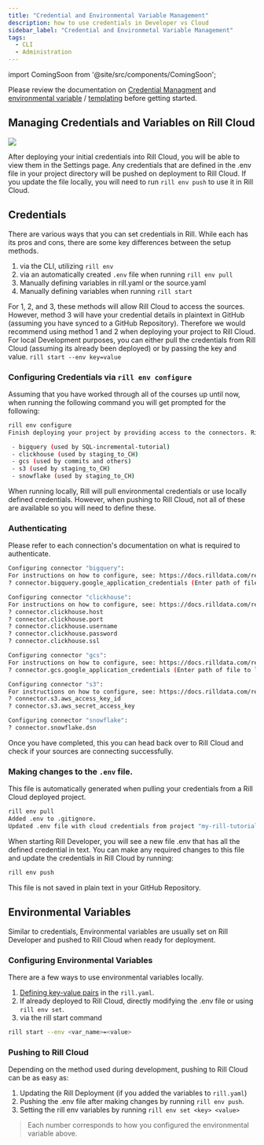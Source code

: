 ```yaml
---
title: "Credential and Environmental Variable Management"
description: how to use credentials in Developer vs Cloud
sidebar_label: "Credential and Environmetal Variable Management"
tags:
  - CLI
  - Administration
---
```

import ComingSoon from '@site/src/components/ComingSoon';


Please review the documentation on [Credential Managment](https://docs.rilldata.com/build/credentials/) and [environmental variable](https://docs.rilldata.com/build/credentials/#variables) / [templating](https://docs.rilldata.com/deploy/templating) before getting started.


## Managing Credentials and Variables on Rill Cloud 


<img src = '/img/tutorials/admin/env-var-ui.png' class='rounded-gif' />
<br />

After deploying your initial credentials into Rill Cloud, you will be able to view them in the Settings page. Any credentials that are defined in the .env file in your project directory will be pushed on deployment to Rill Cloud. If you update the file locally, you will need to run `rill env push` to use it in Rill Cloud.

## Credentials

There are various ways that you can set credentials in Rill. While each has its pros and cons, there are some key differences between the setup methods. 

1. via the CLI, utilizing `rill env` 
2. via an automatically created `.env` file when running `rill env pull`
3. Manually defining variables in rill.yaml or the source.yaml
4. Manually defining variables when running `rill start`

For 1, 2, and 3, these methods will allow Rill Cloud to access the sources. However, method 3 will have your credential details in plaintext in GitHub (assuming you have synced to a GitHub Repository). Therefore we would recommend using method 1 and 2 when deploying your project to Rill Cloud. For local Development purposes, you can either pull the credentials from Rill Cloud (assuming its already been deployed) or by passing the key and value.
```rill start --env key=value```



### Configuring Credentials via `rill env configure`

Assuming that you have worked through all of the courses up until now, when running the following command you will get prompted for the following:

```bash
rill env configure
Finish deploying your project by providing access to the connectors. Rill requires credentials for the following connectors:

 - bigquery (used by SQL-incremental-tutorial)
 - clickhouse (used by staging_to_CH)
 - gcs (used by commits and others)
 - s3 (used by staging_to_CH)
 - snowflake (used by staging_to_CH)
```

When running locally, Rill will pull environmental credentials or use locally defined credentials. However, when pushing to Rill Cloud, not all of these are available so you will need to define these. 

### Authenticating
Please refer to each connection's documentation on what is required to authenticate. 

```bash
Configuring connector "bigquery":
For instructions on how to configure, see: https://docs.rilldata.com/reference/connectors/bigquery
? connector.bigquery.google_application_credentials (Enter path of file to load from.) 

Configuring connector "clickhouse":
For instructions on how to configure, see: https://docs.rilldata.com/reference/olap-engines/clickhouse
? connector.clickhouse.host 
? connector.clickhouse.port 
? connector.clickhouse.username 
? connector.clickhouse.password 
? connector.clickhouse.ssl 

Configuring connector "gcs":
For instructions on how to configure, see: https://docs.rilldata.com/reference/connectors/gcs
? connector.gcs.google_application_credentials (Enter path of file to load from.) 

Configuring connector "s3":
For instructions on how to configure, see: https://docs.rilldata.com/reference/connectors/s3
? connector.s3.aws_access_key_id 
? connector.s3.aws_secret_access_key 

Configuring connector "snowflake":
? connector.snowflake.dsn 
```

Once you have completed, this you can head back over to Rill Cloud and check if your sources are connecting successfully. 


### Making changes to the `.env` file.

This file is automatically generated when pulling your credentials from a Rill Cloud deployed project.

```bash
rill env pull
Added .env to .gitignore.
Updated .env file with cloud credentials from project "my-rill-tutorial".
```

When starting Rill Developer, you will see a new file .env that has all the defined credential in text. You can make any required changes to this file and update the credentials in Rill Cloud by running:

```bash
rill env push
```

This file is not saved in plain text in your GitHub Repository.


## Environmental Variables
Similar to credentials, Environmental variables are usually set on Rill Developer and pushed to Rill Cloud when ready for deployment.

### Configuring Environmental Variables
There are a few ways to use environmental variables locally.

1. [Defining key-value pairs](https://docs.rilldata.com/reference/project-files/rill-yaml#setting-variables) in the `rill.yaml`.
2. If already deployed to Rill Cloud, directly modifying the .env file or using `rill env set`.
3. via the rill start command
```bash
rill start --env <var_name>=<value>
```

### Pushing to Rill Cloud

Depending on the method used during development, pushing to Rill Cloud can be as easy as:

1. Updating the Rill Deployment (if you added the variables to `rill.yaml`)
2. Pushing the .env file after making changes by running `rill env push`.
3. Setting the rill env variables by running `rill env set <key> <value>`

> Each number corresponds to how you configured the environmental variable above.



